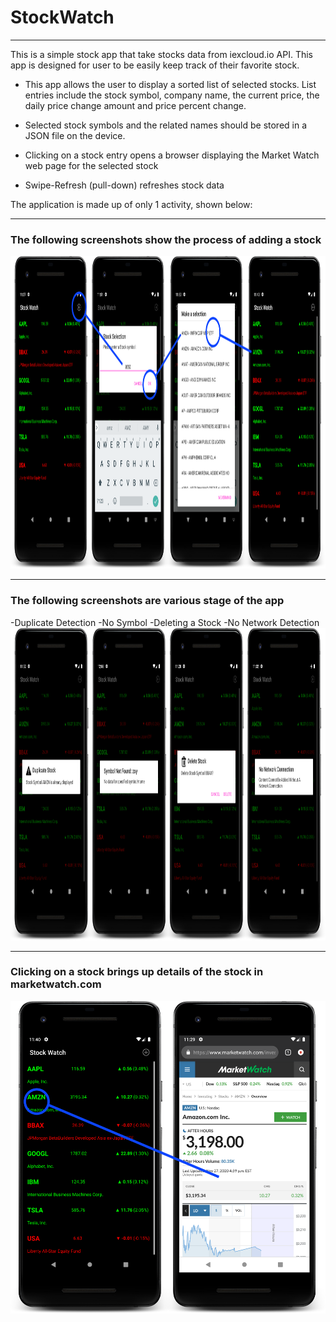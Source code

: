 # StockWatch
---
This is a simple stock app that take stocks data from iexcloud.io API. This app is designed for user to be easily keep track of their favorite stock.

- This app allows the user to display a sorted list of selected stocks. List entries include the stock symbol,
company name, the current price, the daily price change amount and price percent change.

- Selected stock symbols and the related names should be stored in a JSON file on the device.

- Clicking on a stock entry opens a browser displaying the Market Watch web page for the selected stock

- Swipe-Refresh (pull-down) refreshes stock data

The application is made up of only 1 activity, shown below: 

---
### The following screenshots show the process of adding a stock
<img src="https://github.com/allanzguan/StockWatch/blob/main/screenshot/Adevice-2020-11-27-233723.png" height="500">

---
### The following screenshots are various stage of the app
-Duplicate Detection 
-No Symbol
-Deleting a Stock
-No Network Detection
<img src="https://github.com/allanzguan/StockWatch/blob/main/screenshot/Bdevice-2020-11-27-232856.png" height="500">

---
### Clicking on a stock brings up details of the stock in marketwatch.com
<img src="https://github.com/allanzguan/StockWatch/blob/main/screenshot/Cdevice-2020-11-27-234020.png" height="500">
